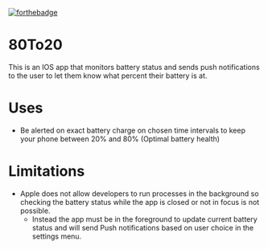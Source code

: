 [![forthebadge](https://forthebadge.com/images/badges/made-with-swift.svg)](https://forthebadge.com)
# 80To20
This is an IOS app that monitors battery status and sends push notifications to the user to let them know what percent their battery is at. 

# Uses
- Be alerted on exact battery charge on chosen time intervals to keep your phone between 20% and 80% (Optimal battery health)

# Limitations
- Apple does not allow developers to run processes in the background so checking the battery status while the app is closed or not in focus is not possible. 
  - Instead the app must be in the foreground to update current battery status and will send Push notifications based on user choice in the settings menu. 

